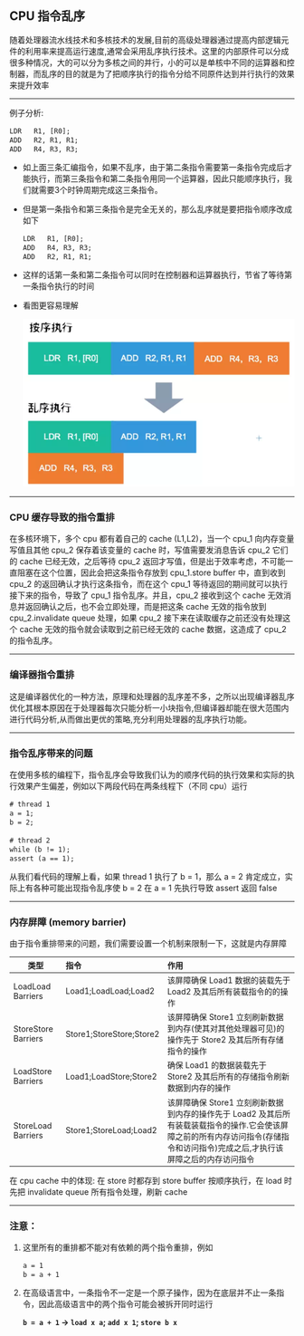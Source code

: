 ## CPU 指令乱序

随着处理器流水线技术和多核技术的发展,目前的高级处理器通过提高内部逻辑元件的利用率来提高运行速度,通常会采用乱序执行技术。这里的内部原件可以分成很多种情况，大的可以分为多核之间的并行，小的可以是单核中不同的运算器和控制器，而乱序的目的就是为了把顺序执行的指令分给不同原件达到并行执行的效果来提升效率

---

例子分析:

```
LDR   R1, [R0];
ADD   R2, R1, R1;
ADD   R4, R3, R3;
```

- 如上面三条汇编指令，如果不乱序，由于第二条指令需要第一条指令完成后才能执行，而第三条指令和第二条指令用同一个运算器，因此只能顺序执行，我们就需要3个时钟周期完成这三条指令。
- 但是第一条指令和第三条指令是完全无关的，那么乱序就是要把指令顺序改成如下

    ```
    LDR   R1, [R0];
    ADD   R4, R3, R3;
    ADD   R2, R1, R1;
    ```

- 这样的话第一条和第二条指令可以同时在控制器和运算器执行，节省了等待第一条指令执行的时间
- 看图更容易理解

    ![](./imgs/resort.png)

---

### CPU 缓存导致的指令重排

在多核环境下，多个 cpu 都有着自己的 cache (L1,L2)，当一个 cpu_1 向内存变量写值且其他 cpu_2 保存着该变量的 cache 时，写值需要发消息告诉 cpu_2 它们的 cache 已经无效，之后等待 cpu_2 返回才写值，但是出于效率考虑，不可能一直阻塞在这个位置，因此会把这条指令存放到 cpu_1.store buffer 中，直到收到 cpu_2 的返回确认才执行这条指令，而在这个 cpu_1 等待返回的期间就可以执行接下来的指令，导致了 cpu_1 指令乱序。并且，cpu_2 接收到这个 cache 无效消息并返回确认之后，也不会立即处理，而是把这条 cache 无效的指令放到 cpu_2.invalidate queue 处理，如果 cpu_2 接下来在读取缓存之前还没有处理这个 cache 无效的指令就会读取到之前已经无效的 cache 数据，这造成了 cpu_2 的指令乱序。

---

### 编译器指令重排

这是编译器优化的一种方法，原理和处理器的乱序差不多，之所以出现编译器乱序优化其根本原因在于处理器每次只能分析一小块指令,但编译器却能在很大范围内进行代码分析,从而做出更优的策略,充分利用处理器的乱序执行功能。

---

### 指令乱序带来的问题

在使用多核的编程下，指令乱序会导致我们认为的顺序代码的执行效果和实际的执行效果产生偏差，例如以下两段代码在两条线程下（不同 cpu）运行

```
# thread 1
a = 1;
b = 2;

# thread 2
while (b != 1);
assert (a == 1);
```

从我们看代码的理解上看，如果 thread 1 执行了 b = 1，那么 a = 2 肯定成立，实际上有各种可能出现指令乱序使 b = 2 在 a = 1 先执行导致 assert 返回 false

---

### 内存屏障 (memory barrier)

由于指令重排带来的问题，我们需要设置一个机制来限制一下，这就是内存屏障

| 类型        | 指令    |  作用  |
| --------   | :-----   | :---- |
| LoadLoad Barriers | Load1;LoadLoad;Load2 | 该屏障确保 Load1 数据的装载先于 Load2 及其后所有装载指令的的操作 |
| StoreStore Barriers | Store1;StoreStore;Store2 | 该屏障确保 Store1 立刻刷新数据到内存(使其对其他处理器可见)的操作先于 Store2 及其后所有存储指令的操作 |
| LoadStore Barriers | Load1;LoadStore;Store2 | 确保 Load1 的数据装载先于 Store2 及其后所有的存储指令刷新数据到内存的操作 |
| StoreLoad Barriers | Store1;StoreLoad;Load2 | 该屏障确保 Store1 立刻刷新数据到内存的操作先于 Load2 及其后所有装载装载指令的操作.它会使该屏障之前的所有内存访问指令(存储指令和访问指令)完成之后,才执行该屏障之后的内存访问指令 |

在 cpu cache 中的体现: 在 store 时都存到 store buffer 按顺序执行，在 load 时 先把 invalidate queue 所有指令处理，刷新 cache

---

### 注意：

1. 这里所有的重排都不能对有依赖的两个指令重排，例如

    ```
    a = 1
    b = a + 1
    ```

2. 在高级语言中，一条指令不一定是一个原子操作，因为在底层并不止一条指令，因此高级语言中的两个指令可能会被拆开同时运行

    **`b = a + 1` -> `load x a`; `add x 1`; `store b x`**